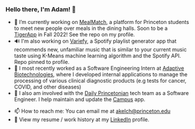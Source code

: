 
<!--
**akelch11/akelch11** is a ✨ _special_ ✨ repository because its `README.md` (this file) appears on your GitHub profile.

Here are some ideas to get you started:

- 🔭 I’m currently working on ...
- 🌱 I’m currently learning ...
- 👯 I’m looking to collaborate on ...
- 🤔 I’m looking for help with ...
- 💬 Ask me about ...
- 📫 How to reach me: ...
- 😄 Pronouns: ...
- ⚡ Fun fact: ...
-->


### Hello there, I'm Adam! 👋

- 💪 I’m currently working on [MealMatch](https://mealmatch-app.herokuapp.com), a platform for Princeton students to meet new people over meals in the dining halls. Soon to be a [TigerApp](https://tigerapps.org) in Fall 2022! See the repo on my profile.
- 🔊 I'm also  working on [Variefy](https://variefy.herokuapp.com), a Spotify playlist generator app that recommends new, unfamiliar music that is similar to your current music taste using K-Means machine learning algorithm and the Spotify API. Repo pinned to profile.
- 🧬 I most recently worked as a Software Engineering Intern at [Adaptive Biotechnologies](https://www.adaptivebiotech.com/), where I developed internal applications to manage the processing of various clinical diagnostic products (e.g tests for cancer, COVID, and other diseases)
- 📰 I also am involved with the [Daily Princetonian](https://www.dailyprincetonian.com/) tech team as a Software Engineer. I help maintain and update the [Campus](https://www.prince.buzz/) app.
<!-- - 🌱 I’m currently learning ...
- 👯 I’m looking to collaborate on ... -->
<!-- - 🤔 I’m looking for help with ...
- 💬 Ask me abou... -->
- 📫 How to reach me: You can email me at akelch@princeton.edu
- 👔 View my resume / work history at my [LinkedIn](https://www.linkedin.com/in/adam-kelch) profile.
<!-- - 😄 Pronouns: ...


<a href = "https://github.com/akelch11/akelch11/">
  <img align="center" src="https://github-readme-stats.vercel.app/api?username=akelch11&count_private=true&show_icons=false&theme=tokyonight&border_color=#ffffff" />
</a>

<br/>
  <a href = "https://github.com/akelch11/akelch11/">
  <img align="center" src="https://github-readme-stats.vercel.app/api/top-langs/?username=akelch11&layout=compact&count_private=true&theme=tokyonight&hide=procfile&border_color=#fffffa" />
  </a>
- ⚡ Fun fact: ... -->


